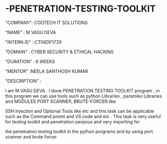 # -PENETRATION-TESTING-TOOLKIT

"COMPANY": CODTECH IT SOLUTIONS

"NAME" : M VASU DEVA

"INTERN ID" ::CT06DF1729

"DOMAIN" : CYBER SECURITY & ETHICAL HACKING

"DURATION" : 6 WEEKS

"MENTOR" :NEELA SANTHOSH KUMAR

"DESCRIPTION" :

  I am M VASU DEVA . I done PENETRATION TESTING TOOLKIT program , in this program we can use tools such as  python Libraries , paramiko Libraries and  MODULES  PORT SCANNER, BRUTE-FORCER like
  
SSH Injection and Optional Tools like etc and this task can be applicable such as the Command promt and VS code and etc . This task is very useful for testing toolkit  and penetration perpous and very importing for

the penetration testing toolkit in the python porgrams and by using port scanner and brute forcer
